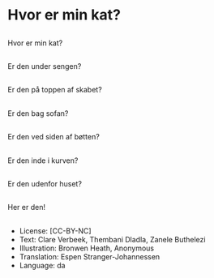 # Hvor er min kat?

##
Hvor er min kat?

##
Er den under sengen?

##
Er den på toppen af skabet?

##
Er den bag sofan?

##
Er den ved siden af bøtten?

##
Er den inde i kurven?

##
Er den udenfor huset?

##
Her er den!

##
* License: [CC-BY-NC]
* Text: Clare Verbeek, Thembani Dladla, Zanele Buthelezi
* Illustration: Bronwen Heath, Anonymous
* Translation: Espen Stranger-Johannessen
* Language: da
